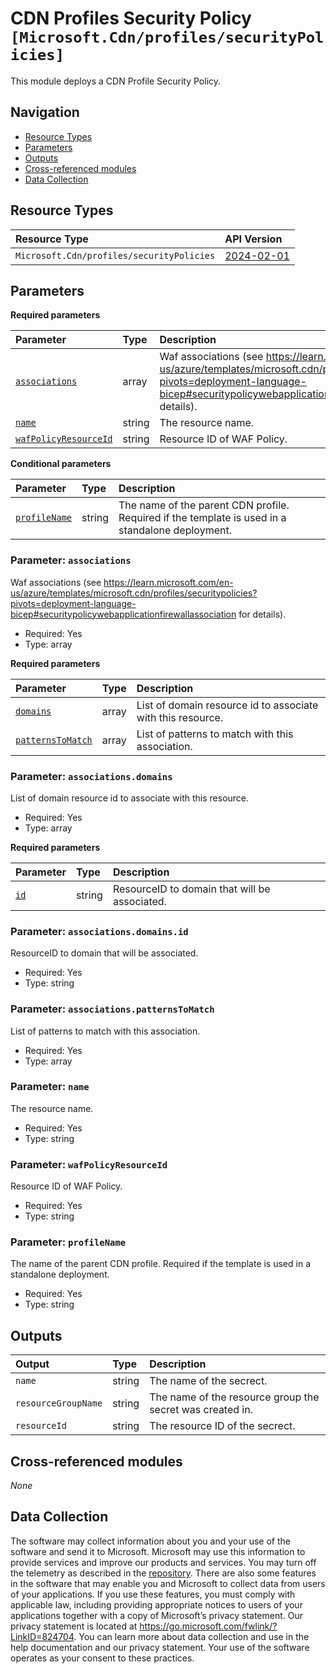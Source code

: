 # CDN Profiles Security Policy `[Microsoft.Cdn/profiles/securityPolicies]`

This module deploys a CDN Profile Security Policy.

## Navigation

- [Resource Types](#Resource-Types)
- [Parameters](#Parameters)
- [Outputs](#Outputs)
- [Cross-referenced modules](#Cross-referenced-modules)
- [Data Collection](#Data-Collection)

## Resource Types

| Resource Type | API Version |
| :-- | :-- |
| `Microsoft.Cdn/profiles/securityPolicies` | [2024-02-01](https://learn.microsoft.com/en-us/azure/templates/Microsoft.Cdn/profiles/securityPolicies) |

## Parameters

**Required parameters**

| Parameter | Type | Description |
| :-- | :-- | :-- |
| [`associations`](#parameter-associations) | array | Waf associations (see https://learn.microsoft.com/en-us/azure/templates/microsoft.cdn/profiles/securitypolicies?pivots=deployment-language-bicep#securitypolicywebapplicationfirewallassociation for details). |
| [`name`](#parameter-name) | string | The resource name. |
| [`wafPolicyResourceId`](#parameter-wafpolicyresourceid) | string | Resource ID of WAF Policy. |

**Conditional parameters**

| Parameter | Type | Description |
| :-- | :-- | :-- |
| [`profileName`](#parameter-profilename) | string | The name of the parent CDN profile. Required if the template is used in a standalone deployment. |

### Parameter: `associations`

Waf associations (see https://learn.microsoft.com/en-us/azure/templates/microsoft.cdn/profiles/securitypolicies?pivots=deployment-language-bicep#securitypolicywebapplicationfirewallassociation for details).

- Required: Yes
- Type: array

**Required parameters**

| Parameter | Type | Description |
| :-- | :-- | :-- |
| [`domains`](#parameter-associationsdomains) | array | List of domain resource id to associate with this resource. |
| [`patternsToMatch`](#parameter-associationspatternstomatch) | array | List of patterns to match with this association. |

### Parameter: `associations.domains`

List of domain resource id to associate with this resource.

- Required: Yes
- Type: array

**Required parameters**

| Parameter | Type | Description |
| :-- | :-- | :-- |
| [`id`](#parameter-associationsdomainsid) | string | ResourceID to domain that will be associated. |

### Parameter: `associations.domains.id`

ResourceID to domain that will be associated.

- Required: Yes
- Type: string

### Parameter: `associations.patternsToMatch`

List of patterns to match with this association.

- Required: Yes
- Type: array

### Parameter: `name`

The resource name.

- Required: Yes
- Type: string

### Parameter: `wafPolicyResourceId`

Resource ID of WAF Policy.

- Required: Yes
- Type: string

### Parameter: `profileName`

The name of the parent CDN profile. Required if the template is used in a standalone deployment.

- Required: Yes
- Type: string


## Outputs

| Output | Type | Description |
| :-- | :-- | :-- |
| `name` | string | The name of the secrect. |
| `resourceGroupName` | string | The name of the resource group the secret was created in. |
| `resourceId` | string | The resource ID of the secrect. |

## Cross-referenced modules

_None_

## Data Collection

The software may collect information about you and your use of the software and send it to Microsoft. Microsoft may use this information to provide services and improve our products and services. You may turn off the telemetry as described in the [repository](https://aka.ms/avm/telemetry). There are also some features in the software that may enable you and Microsoft to collect data from users of your applications. If you use these features, you must comply with applicable law, including providing appropriate notices to users of your applications together with a copy of Microsoft’s privacy statement. Our privacy statement is located at <https://go.microsoft.com/fwlink/?LinkID=824704>. You can learn more about data collection and use in the help documentation and our privacy statement. Your use of the software operates as your consent to these practices.

